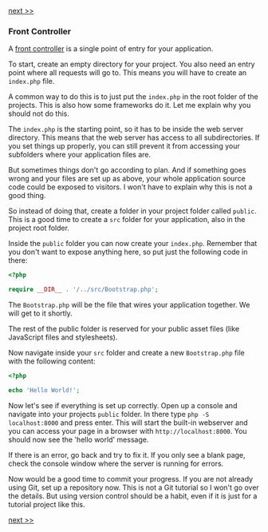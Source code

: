 [next >>](2-composer.md)

### Front Controller

A [front controller](http://en.wikipedia.org/wiki/Front_Controller_pattern) is a single point of entry for your application.

To start, create an empty directory for your project. You also need an entry point where all requests will go to. This means you will have to create an `index.php` file.

A common way to do this is to just put the `index.php` in the root folder of the projects. This is also how some frameworks do it. Let me explain why you should not do this.

The `index.php` is the starting point, so it has to be inside the web server directory. This means that the web server has access to all subdirectories. If you set things up properly, you can still prevent it from accessing your subfolders where your application files are.

But sometimes things don't go according to plan. And if something goes wrong and your files are set up as above, your whole application source code could be exposed to visitors. I won't have to explain why this is not a good thing.

So instead of doing that, create a folder in your project folder called `public`. This is a good time to create a `src` folder for your application, also in the project root folder.

Inside the `public` folder you can now create your `index.php`. Remember that you don't want to expose anything here, so put just the following code in there:

```php
<?php 

require __DIR__ . '/../src/Bootstrap.php';
```

The `Bootstrap.php` will be the file that wires your application together. We will get to it shortly.

The rest of the public folder is reserved for your public asset files (like JavaScript files and stylesheets).

Now navigate inside your `src` folder and create a new `Bootstrap.php` file with the following content:

```php
<?php 

echo 'Hello World!';
```

Now let's see if everything is set up correctly. Open up a console and navigate into your projects `public` folder. In there type `php -S localhost:8000` and press enter. This will start the built-in webserver and you can access your page in a browser with `http://localhost:8000`. You should now see the 'hello world' message.

If there is an error, go back and try to fix it. If you only see a blank page, check the console window where the server is running for errors.

Now would be a good time to commit your progress. If you are not already using Git, set up a repository now. This is not a Git tutorial so I won't go over the details. But using version control should be a habit, even if it is just for a tutorial project like this.

[next >>](2-composer.md)
